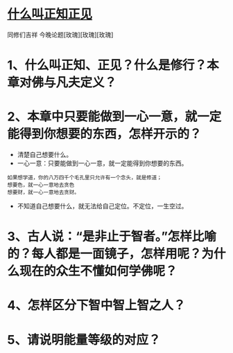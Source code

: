 # [什么叫正知正见](https://mp.weixin.qq.com/s/yoCxcr9QF9IG98IGCkgGHw)


同修们吉祥
今晚论题[玫瑰][玫瑰][玫瑰]
# 1、什么叫正知、正见？什么是修行？本章对佛与凡夫定义？

# 2、本章中只要能做到一心一意，就一定能得到你想要的东西，怎样开示的？
* 清楚自己想要什么。
* 一心一意：只要能做到一心一意，就一定能得到你想要的东西。
~~~
如果想学道，你的八万四千个毛孔里只允许有一个念头，就是修道；
想要色，就一心一意地去贪色
想要财，就一心一意地去贪财。
~~~
* 不知道自己想要什么，就无法给自己定位。不定位，一生空过。

# 3、古人说：“是非止于智者。”怎样比喻的？每人都是一面镜子，怎样用呢？为什么现在的众生不懂如何学佛呢？

# 4、怎样区分下智中智上智之人？

# 5、请说明能量等级的对应？
